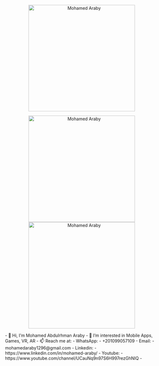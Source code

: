  <p align="center"><img src="https://github.com/mohamedaraby122/CodeForces-ProblemsSolutions/blob/master/araby.png" width="350" title="Mohamed Araby"> </p>
  <p align="center">
 <img src="https://github.com/mohamedaraby122/CodeForces-ProblemsSolutions/blob/master/flutter.png" width="350" height="350" title="Mohamed Araby"> 
 <img src="https://github.com/mohamedaraby122/CodeForces-ProblemsSolutions/blob/master/unity.png" width="350" height="350" title="Mohamed Araby"> 
</p>
- 👋 Hi, I’m Mohamed Abdulrhman Araby
- 👀 I’m interested in Mobile Apps, Games, VR, AR
- 📫 Reach me at:
- WhatsApp:
-       +201099057109
- Email:
-       mohamedaraby1296@gmail.com
- Linkedin:
-       https://www.linkedin.com/in/mohamed-araby/
- Youtube:
-       https://www.youtube.com/channel/UCauNq9n97S6H997rezGhNIQ
-       

<!---
mohamedaraby122/mohamedaraby122 is a ✨ special ✨ repository because its `README.md` (this file) appears on your GitHub profile.
You can click the Preview link to take a look at your changes.
--->
